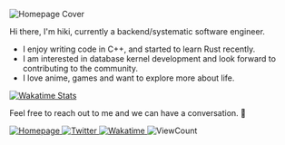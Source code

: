 <p align="left">
  <img src="https://www.aneureka.cn/img/cover.png" alt="Homepage Cover" />
</p>

Hi there, I'm hiki, currently a backend/systematic software engineer.

- I enjoy writing code in C++, and started to learn Rust recently.
- I am interested in database kernel development and look forward to contributing to the community.
- I love anime, games and want to explore more about life.

<!-- Wakatime Stats -->
<p align="left">
  <a href="https://wakatime.com/@Aneureka">
    <img src="https://github-readme-stats.vercel.app/api/wakatime?bg_color=00000000&layout=compact&hide_border=true&username=Aneureka&range=last_7_days" alt="Wakatime Stats" />
  </a>
</p>

<!-- Welcome -->
<p align="left">Feel free to reach out to me and we can have a conversation. 🎏</p>

<!-- Social Media -->
<p align="left">
  <a href="https://www.aneureka.cn" target="_blank">
    <img alt="Homepage" src="https://img.shields.io/badge/Homepage-%23FF69B4.svg?&style=flat&logo=font-awesome&logoColor=white"/>
  </a>
  <a href="https://twitter.com/Aneureka" target="_blank">
    <img alt="Twitter" src="https://img.shields.io/badge/Twitter-%231DA1F2.svg?&style=flat&logo=twitter&logoColor=white"/>
  </a>
  <a href="https://wakatime.com/@Aneureka" target="_blank">
    <img alt="Wakatime" src="https://wakatime.com/badge/user/ff842c73-7152-4b40-885a-c5a749eb5688.svg"/>
  </a>
  <img alt="ViewCount" src="https://komarev.com/ghpvc?username=Aneureka&color=ff69b4"/>
</p>
